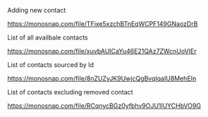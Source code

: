 Adding new contact

https://monosnap.com/file/TFixe5xzchBTnEqWCPF149GNaozDrB

List of all availbale contacts

https://monosnap.com/file/xuvbAUICaYu46E21QAz7ZWcnUoVIEr

List of contacts sourced by Id

https://monosnap.com/file/8nZUZyJK9UwjcQgBvqIqaIU8MehEIn

List of contacts excluding removed contact

https://monosnap.com/file/RCqnycBGz0yfbhv9OJU1lUYCHbVO9G